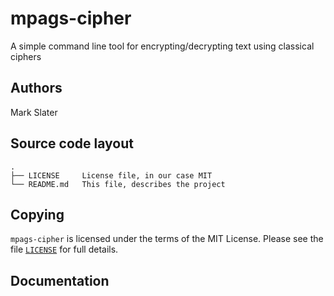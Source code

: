 # mpags-cipher
A simple command line tool for encrypting/decrypting text using classical ciphers

## Authors
Mark Slater

## Source code layout
```
.
├── LICENSE     License file, in our case MIT
└── README.md   This file, describes the project
```

## Copying
`mpags-cipher` is licensed under the terms of the MIT License.
Please see the file [`LICENSE`](LICENSE) for full details.

## Documentation
